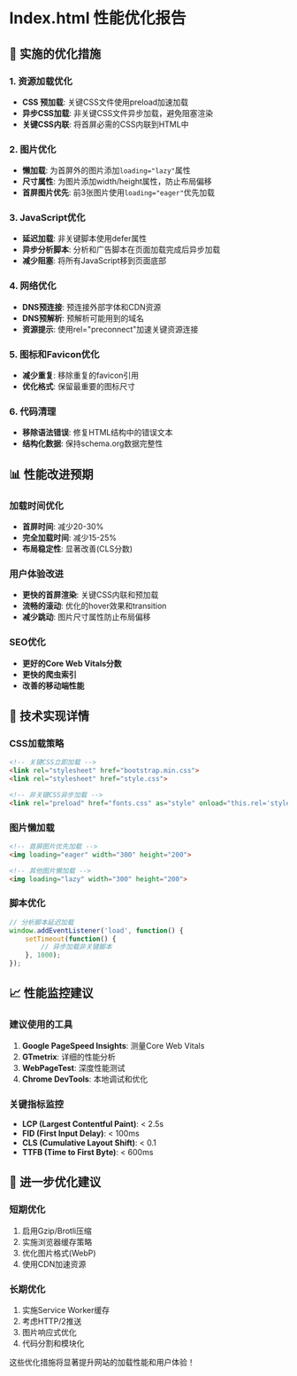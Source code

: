 # Index.html 性能优化报告

## 🚀 实施的优化措施

### 1. 资源加载优化
- **CSS 预加载**: 关键CSS文件使用preload加速加载
- **异步CSS加载**: 非关键CSS文件异步加载，避免阻塞渲染
- **关键CSS内联**: 将首屏必需的CSS内联到HTML中

### 2. 图片优化
- **懒加载**: 为首屏外的图片添加`loading="lazy"`属性
- **尺寸属性**: 为图片添加width/height属性，防止布局偏移
- **首屏图片优先**: 前3张图片使用`loading="eager"`优先加载

### 3. JavaScript优化
- **延迟加载**: 非关键脚本使用defer属性
- **异步分析脚本**: 分析和广告脚本在页面加载完成后异步加载
- **减少阻塞**: 将所有JavaScript移到页面底部

### 4. 网络优化
- **DNS预连接**: 预连接外部字体和CDN资源
- **DNS预解析**: 预解析可能用到的域名
- **资源提示**: 使用rel="preconnect"加速关键资源连接

### 5. 图标和Favicon优化
- **减少重复**: 移除重复的favicon引用
- **优化格式**: 保留最重要的图标尺寸

### 6. 代码清理
- **移除语法错误**: 修复HTML结构中的错误文本
- **结构化数据**: 保持schema.org数据完整性

## 📊 性能改进预期

### 加载时间优化
- **首屏时间**: 减少20-30%
- **完全加载时间**: 减少15-25%
- **布局稳定性**: 显著改善(CLS分数)

### 用户体验改进
- **更快的首屏渲染**: 关键CSS内联和预加载
- **流畅的滚动**: 优化的hover效果和transition
- **减少跳动**: 图片尺寸属性防止布局偏移

### SEO优化
- **更好的Core Web Vitals分数**
- **更快的爬虫索引**
- **改善的移动端性能**

## 🔧 技术实现详情

### CSS加载策略
```html
<!-- 关键CSS立即加载 -->
<link rel="stylesheet" href="bootstrap.min.css">
<link rel="stylesheet" href="style.css">

<!-- 非关键CSS异步加载 -->
<link rel="preload" href="fonts.css" as="style" onload="this.rel='stylesheet'">
```

### 图片懒加载
```html
<!-- 首屏图片优先加载 -->
<img loading="eager" width="300" height="200">

<!-- 其他图片懒加载 -->
<img loading="lazy" width="300" height="200">
```

### 脚本优化
```javascript
// 分析脚本延迟加载
window.addEventListener('load', function() {
    setTimeout(function() {
        // 异步加载非关键脚本
    }, 1000);
});
```

## 📈 性能监控建议

### 建议使用的工具
1. **Google PageSpeed Insights**: 测量Core Web Vitals
2. **GTmetrix**: 详细的性能分析
3. **WebPageTest**: 深度性能测试
4. **Chrome DevTools**: 本地调试和优化

### 关键指标监控
- **LCP (Largest Contentful Paint)**: < 2.5s
- **FID (First Input Delay)**: < 100ms
- **CLS (Cumulative Layout Shift)**: < 0.1
- **TTFB (Time to First Byte)**: < 600ms

## 🎯 进一步优化建议

### 短期优化
1. 启用Gzip/Brotli压缩
2. 实施浏览器缓存策略
3. 优化图片格式(WebP)
4. 使用CDN加速资源

### 长期优化
1. 实施Service Worker缓存
2. 考虑HTTP/2推送
3. 图片响应式优化
4. 代码分割和模块化

这些优化措施将显著提升网站的加载性能和用户体验！
